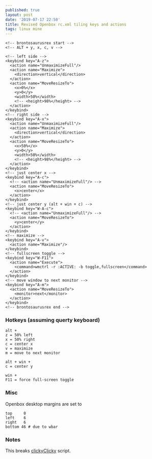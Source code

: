 ```yaml
---
published: true
layout: post
date: '2019-07-17 22:50'
title: Revised Openbox rc.xml tiling keys and actions
tags: linux mine 
---
```

    <!-- brontosaurusrex start -->
    <!-- ALT + y, x, c, v -->
    
    <!-- left side -->
    <keybind key="A-z">
      <action name="UnmaximizeFull"/>
      <action name="Maximize">
        <direction>vertical</direction>
      </action>
      <action name="MoveResizeTo">
        <x>0%</x>
        <y>0</y>
        <width>50%</width>
        <!-- <height>98%</height> -->
      </action>
    </keybind>
    <!-- right side -->
    <keybind key="A-x">
      <action name="UnmaximizeFull"/>
      <action name="Maximize">
        <direction>vertical</direction>
      </action>
      <action name="MoveResizeTo">
        <x>50%</x>
        <y>0</y>
        <width>50%</width>
        <!-- <height>98%</height> -->
      </action>
    </keybind>
    <!-- just center x -->
    <keybind key="A-c">
      <!-- <action name="UnmaximizeFull"/> -->
      <action name="MoveResizeTo">
        <x>center</x>
      </action>
    </keybind>
    <!-- just center y (alt + win + c) -->
    <keybind key="W-A-c">
      <!-- <action name="UnmaximizeFull"/> -->
      <action name="MoveResizeTo">
        <y>center</y>
      </action>
    </keybind>
    <!-- maximize -->
    <keybind key="A-v">
      <action name="Maximize"/>
    </keybind>
    <!-- fullscreen toggle -->
    <keybind key="W-F11">
      <action name="Execute">
        <command>wmctrl -r :ACTIVE: -b toggle,fullscreen</command>
      </action>
    </keybind>
    <!-- move window to next monitor -->
    <keybind key="A-m">
      <action name="MoveResizeTo">
        <monitor>next</monitor>
      </action>
    </keybind>
    <!-- brontosaurusrex end -->
    
### Hotkeys (assuming querty keyboard)

    alt +
    z = 50% left
    x = 50% right
    c = center x
    v = maximize
    m = move to next monitor
    
    alt + win +
    c = center y
    
    win +
    F11 = force full-screen toggle
    
### Misc

Openbox desktop margins are set to 

    top     0
    left    6
    right   6
    bottom 46 # due to wbar
    
### Notes

This breaks [clickyClicky](https://raw.githubusercontent.com/brontosaurusrex/stretchbang/master/bin/clickyClicky) script.
